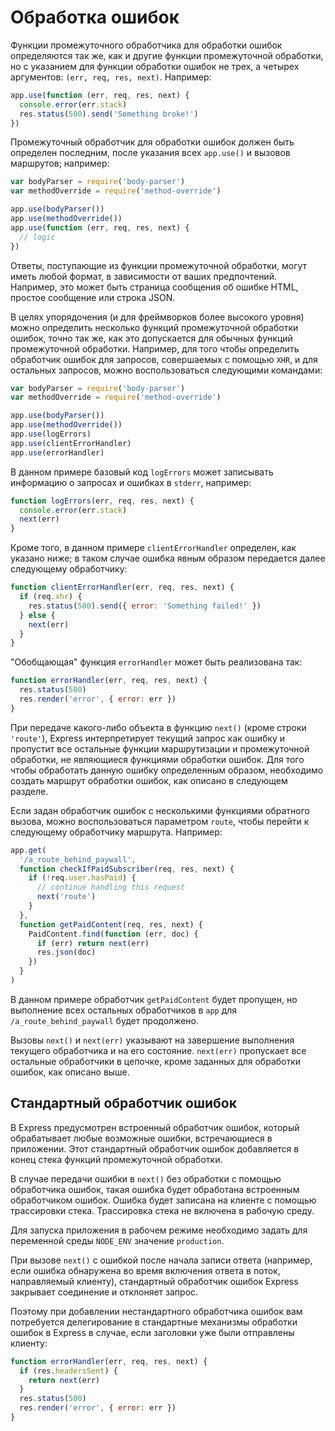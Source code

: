 # Обработка ошибок

Функции промежуточного обработчика для обработки ошибок определяются так же, как и другие функции промежуточной обработки, но с указанием для функции обработки ошибок не трех, а четырех аргументов: `(err, req, res, next)`. Например:

```js
app.use(function (err, req, res, next) {
  console.error(err.stack)
  res.status(500).send('Something broke!')
})
```

Промежуточный обработчик для обработки ошибок должен быть определен последним, после указания всех `app.use()` и вызовов маршрутов; например:

```js
var bodyParser = require('body-parser')
var methodOverride = require('method-override')

app.use(bodyParser())
app.use(methodOverride())
app.use(function (err, req, res, next) {
  // logic
})
```

Ответы, поступающие из функции промежуточной обработки, могут иметь любой формат, в зависимости от ваших предпочтений. Например, это может быть страница сообщения об ошибке HTML, простое сообщение или строка JSON.

В целях упорядочения (и для фреймворков более высокого уровня) можно определить несколько функций промежуточной обработки ошибок, точно так же, как это допускается для обычных функций промежуточной обработки. Например, для того чтобы определить обработчик ошибок для запросов, совершаемых с помощью `XHR`, и для остальных запросов, можно воспользоваться следующими командами:

```js
var bodyParser = require('body-parser')
var methodOverride = require('method-override')

app.use(bodyParser())
app.use(methodOverride())
app.use(logErrors)
app.use(clientErrorHandler)
app.use(errorHandler)
```

В данном примере базовый код `logErrors` может записывать информацию о запросах и ошибках в `stderr`, например:

```js
function logErrors(err, req, res, next) {
  console.error(err.stack)
  next(err)
}
```

Кроме того, в данном примере `clientErrorHandler` определен, как указано ниже; в таком случае ошибка явным образом передается далее следующему обработчику:

```js
function clientErrorHandler(err, req, res, next) {
  if (req.xhr) {
    res.status(500).send({ error: 'Something failed!' })
  } else {
    next(err)
  }
}
```

"Обобщающая" функция `errorHandler` может быть реализована так:

```js
function errorHandler(err, req, res, next) {
  res.status(500)
  res.render('error', { error: err })
}
```

При передаче какого-либо объекта в функцию `next()` (кроме строки `'route'`), Express интерпретирует текущий запрос как ошибку и пропустит все остальные функции маршрутизации и промежуточной обработки, не являющиеся функциями обработки ошибок. Для того чтобы обработать данную ошибку определенным образом, необходимо создать маршрут обработки ошибок, как описано в следующем разделе.

Если задан обработчик ошибок с несколькими функциями обратного вызова, можно воспользоваться параметром `route`, чтобы перейти к следующему обработчику маршрута. Например:

```js
app.get(
  '/a_route_behind_paywall',
  function checkIfPaidSubscriber(req, res, next) {
    if (!req.user.hasPaid) {
      // continue handling this request
      next('route')
    }
  },
  function getPaidContent(req, res, next) {
    PaidContent.find(function (err, doc) {
      if (err) return next(err)
      res.json(doc)
    })
  }
)
```

В данном примере обработчик `getPaidContent` будет пропущен, но выполнение всех остальных обработчиков в `app` для `/a_route_behind_paywall` будет продолжено.

Вызовы `next()` и `next(err)` указывают на завершение выполнения текущего обработчика и на его состояние. `next(err)` пропускает все остальные обработчики в цепочке, кроме заданных для обработки ошибок, как описано выше.

## Стандартный обработчик ошибок

В Express предусмотрен встроенный обработчик ошибок, который обрабатывает любые возможные ошибки, встречающиеся в приложении. Этот стандартный обработчик ошибок добавляется в конец стека функций промежуточной обработки.

В случае передачи ошибки в `next()` без обработки с помощью обработчика ошибок, такая ошибка будет обработана встроенным обработчиком ошибок. Ошибка будет записана на клиенте с помощью трассировки стека. Трассировка стека не включена в рабочую среду.

Для запуска приложения в рабочем режиме необходимо задать для переменной среды `NODE_ENV` значение `production`.

При вызове `next()` с ошибкой после начала записи ответа (например, если ошибка обнаружена во время включения ответа в поток, направляемый клиенту), стандартный обработчик ошибок Express закрывает соединение и отклоняет запрос.

Поэтому при добавлении нестандартного обработчика ошибок вам потребуется делегирование в стандартные
механизмы обработки ошибок в Express в случае, если заголовки уже были отправлены клиенту:

```js
function errorHandler(err, req, res, next) {
  if (res.headersSent) {
    return next(err)
  }
  res.status(500)
  res.render('error', { error: err })
}
```
